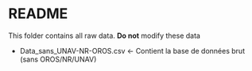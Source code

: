 # README

This folder contains all raw data.
**Do not** modify these data

- Data_sans_UNAV-NR-OROS.csv <- Contient la base de données brut (sans OROS/NR/UNAV)

